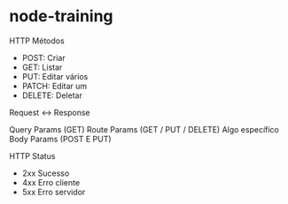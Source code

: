 # node-training

HTTP Métodos
- POST: Criar
- GET: Listar
- PUT: Editar vários
- PATCH: Editar um
- DELETE: Deletar

Request <-> Response 

Query Params (GET)
Route Params (GET / PUT / DELETE) Algo específico
Body Params (POST E PUT)


HTTP Status
- 2xx Sucesso
- 4xx Erro cliente
- 5xx Erro servidor